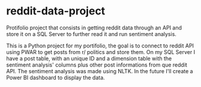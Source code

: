 # reddit-data-project
Protifolio project that consists in getting reddit data through an API and store it on a SQL Server to further read it and run sentiment analysis.

This is a Python project for my portifolio, the goal is to connect to reddit API using PWAR to get posts from r/ politics and store them.
On my SQL Server I have a post table, with an unique ID and a dimension table with the sentiment analysis' columns plus other post informations from que reddit API.
The sentiment analysis was made using NLTK.
In the future I'll create a Power BI dashboard to display the data.
